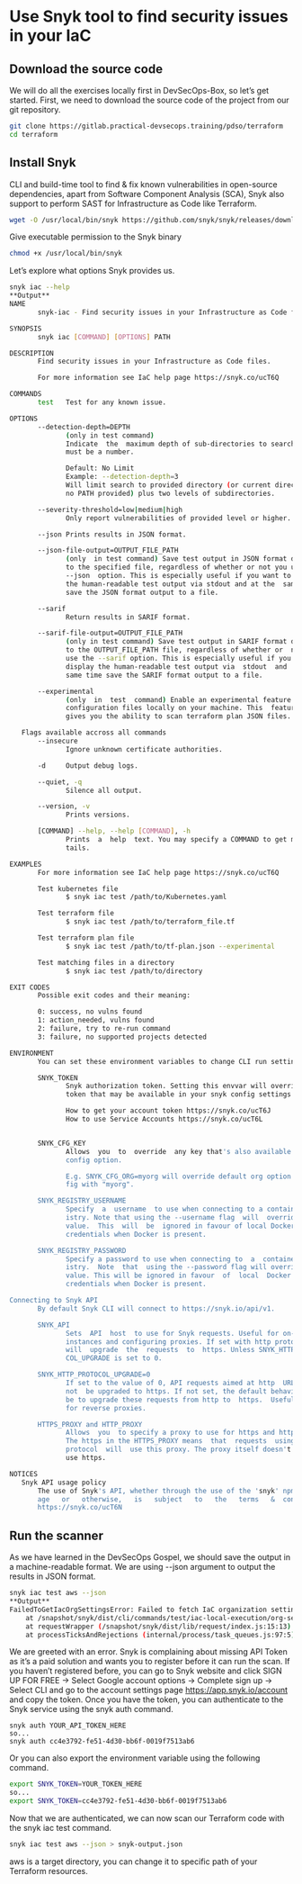 # Use Snyk tool to find security issues in your IaC

## Download the source code
We will do all the exercises locally first in DevSecOps-Box, so let’s get started.
First, we need to download the source code of the project from our git repository.
```sh
git clone https://gitlab.practical-devsecops.training/pdso/terraform
cd terraform
```
## Install Snyk
CLI and build-time tool to find & fix known vulnerabilities in open-source dependencies, apart from Software Component Analysis (SCA), Snyk also support to perform SAST for Infrastructure as Code like Terraform.
```sh
wget -O /usr/local/bin/snyk https://github.com/snyk/snyk/releases/download/v1.573.0/snyk-linux
```
Give executable permission to the Snyk binary
```sh
chmod +x /usr/local/bin/snyk
```
Let’s explore what options Snyk provides us.
```sh
snyk iac --help
**Output**
NAME
       snyk-iac - Find security issues in your Infrastructure as Code files

SYNOPSIS
       snyk iac [COMMAND] [OPTIONS] PATH

DESCRIPTION
       Find security issues in your Infrastructure as Code files.

       For more information see IaC help page https://snyk.co/ucT6Q

COMMANDS
       test   Test for any known issue.

OPTIONS
       --detection-depth=DEPTH
              (only in test command)
              Indicate  the  maximum depth of sub-directories to search. DEPTH
              must be a number.

              Default: No Limit
              Example: --detection-depth=3
              Will limit search to provided directory (or current directory if
              no PATH provided) plus two levels of subdirectories.

       --severity-threshold=low|medium|high
              Only report vulnerabilities of provided level or higher.

       --json Prints results in JSON format.

       --json-file-output=OUTPUT_FILE_PATH
              (only  in test command) Save test output in JSON format directly
              to the specified file, regardless of whether or not you use  the
              --json  option. This is especially useful if you want to display
              the human-readable test output via stdout and at the  same  time
              save the JSON format output to a file.

       --sarif
              Return results in SARIF format.

       --sarif-file-output=OUTPUT_FILE_PATH
              (only in test command) Save test output in SARIF format directly
              to the OUTPUT_FILE_PATH file, regardless of whether or  not  you
              use the --sarif option. This is especially useful if you want to
              display the human-readable test output via  stdout  and  at  the
              same time save the SARIF format output to a file.

       --experimental
              (only  in  test  command) Enable an experimental feature to scan
              configuration files locally on your machine. This  feature  also
              gives you the ability to scan terraform plan JSON files.

   Flags available accross all commands
       --insecure
              Ignore unknown certificate authorities.

       -d     Output debug logs.

       --quiet, -q
              Silence all output.

       --version, -v
              Prints versions.

       [COMMAND] --help, --help [COMMAND], -h
              Prints  a  help  text. You may specify a COMMAND to get more de-
              tails.

EXAMPLES
       For more information see IaC help page https://snyk.co/ucT6Q

       Test kubernetes file
              $ snyk iac test /path/to/Kubernetes.yaml

       Test terraform file
              $ snyk iac test /path/to/terraform_file.tf

       Test terraform plan file
              $ snyk iac test /path/to/tf-plan.json --experimental

       Test matching files in a directory
              $ snyk iac test /path/to/directory

EXIT CODES
       Possible exit codes and their meaning:

       0: success, no vulns found
       1: action_needed, vulns found
       2: failure, try to re-run command
       3: failure, no supported projects detected

ENVIRONMENT
       You can set these environment variables to change CLI run settings.

       SNYK_TOKEN
              Snyk authorization token. Setting this envvar will override  the
              token that may be available in your snyk config settings.

              How to get your account token https://snyk.co/ucT6J
              How to use Service Accounts https://snyk.co/ucT6L


       SNYK_CFG_KEY
              Allows  you  to  override  any key that's also available as snyk
              config option.

              E.g. SNYK_CFG_ORG=myorg will override default org option in con-
              fig with "myorg".

       SNYK_REGISTRY_USERNAME
              Specify  a  username  to use when connecting to a container reg-
              istry. Note that using the --username flag  will  override  this
              value.  This  will  be  ignored in favour of local Docker binary
              credentials when Docker is present.

       SNYK_REGISTRY_PASSWORD
              Specify a password to use when connecting to  a  container  reg-
              istry.  Note  that  using the --password flag will override this
              value. This will be ignored in favour  of  local  Docker  binary
              credentials when Docker is present.

Connecting to Snyk API
       By default Snyk CLI will connect to https://snyk.io/api/v1.

       SNYK_API
              Sets  API  host  to use for Snyk requests. Useful for on-premise
              instances and configuring proxies. If set with http protocol CLI
              will  upgrade  the  requests  to  https. Unless SNYK_HTTP_PROTO-
              COL_UPGRADE is set to 0.

       SNYK_HTTP_PROTOCOL_UPGRADE=0
              If set to the value of 0, API requests aimed at http  URLs  will
              not  be upgraded to https. If not set, the default behavior will
              be to upgrade these requests from http to  https.  Useful  e.g.,
              for reverse proxies.

       HTTPS_PROXY and HTTP_PROXY
              Allows  you  to specify a proxy to use for https and http calls.
              The https in the HTTPS_PROXY means  that  requests  using  https
              protocol  will  use this proxy. The proxy itself doesn't need to
              use https.

NOTICES
   Snyk API usage policy
       The use of Snyk's API, whether through the use of the 'snyk' npm  pack-
       age   or   otherwise,   is   subject   to   the   terms   &  conditions
       https://snyk.co/ucT6N
```

## Run the scanner
As we have learned in the DevSecOps Gospel, we should save the output in a machine-readable format. We are using --json argument to output the results in JSON format.
```sh
snyk iac test aws --json
**Output**
FailedToGetIacOrgSettingsError: Failed to fetch IaC organization settings
    at /snapshot/snyk/dist/cli/commands/test/iac-local-execution/org-settings/get-iac-org-settings.js:26:31
    at requestWrapper (/snapshot/snyk/dist/lib/request/index.js:15:13)
    at processTicksAndRejections (internal/process/task_queues.js:97:5)
```
We are greeted with an error. Snyk is complaining about missing API Token as it’s a paid solution and wants you to register before it can run the scan.
If you haven’t registered before, you can go to Snyk website and click SIGN UP FOR FREE -> Select Google account options -> Complete sign up -> Select CLI and go to the account settings page https://app.snyk.io/account and copy the token.
Once you have the token, you can authenticate to the Snyk service using the snyk auth command.
```
snyk auth YOUR_API_TOKEN_HERE
so...
snyk auth cc4e3792-fe51-4d30-bb6f-0019f7513ab6
```
Or you can also export the environment variable using the following command.
```sh
export SNYK_TOKEN=YOUR_TOKEN_HERE
so...
export SNYK_TOKEN=cc4e3792-fe51-4d30-bb6f-0019f7513ab6
```
Now that we are authenticated, we can now scan our Terraform code with the snyk iac test command.
```sh
snyk iac test aws --json > snyk-output.json
```
aws is a target directory, you can change it to specific path of your Terraform resources.